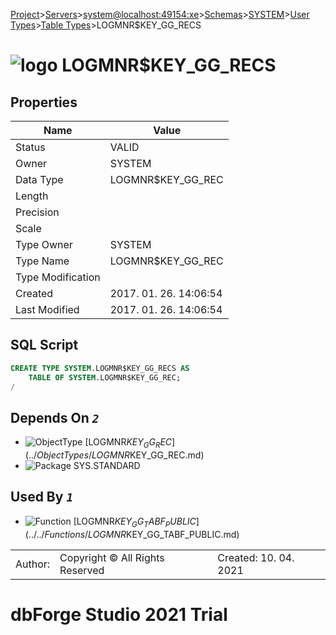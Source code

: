 [Project](../../../../../../startpage.md)>[Servers](../../../../../Servers.md)>[system@localhost:49154:xe](../../../../system@localhost_49154_xe.md)>[Schemas](../../../Databases.md)>[SYSTEM](../../SYSTEM.md)>[User Types](../UserTypes.md)>[Table Types](TableTypes.md)>LOGMNR$KEY_GG_RECS


# ![logo](../../../../../../Images/usertabletype64.svg) LOGMNR$KEY_GG_RECS


## <a name="#Properties"></a>Properties
|Name|Value|
|---|---|
|Status|VALID|
|Owner|SYSTEM|
|Data Type|LOGMNR$KEY_GG_REC|
|Length||
|Precision||
|Scale||
|Type Owner|SYSTEM|
|Type Name|LOGMNR$KEY_GG_REC|
|Type Modification||
|Created|2017. 01. 26. 14:06:54|
|Last Modified|2017. 01. 26. 14:06:54|


## <a name="#SqlScript"></a>SQL Script
```SQL
CREATE TYPE SYSTEM.LOGMNR$KEY_GG_RECS AS
    TABLE OF SYSTEM.LOGMNR$KEY_GG_REC;
/
```

## <a name="#DependsOn"></a>Depends On _`2`_
- ![ObjectType](../../../../../../Images/objecttype.svg) [LOGMNR$KEY_GG_REC](../ObjectTypes/LOGMNR$KEY_GG_REC.md)
- ![Package](../../../../../../Images/package.svg) SYS.STANDARD


## <a name="#UsedBy"></a>Used By _`1`_
- ![Function](../../../../../../Images/function.svg) [LOGMNR$KEY_GG_TABF_PUBLIC](../../Functions/LOGMNR$KEY_GG_TABF_PUBLIC.md)


||||
|---|---|---|
|Author: |Copyright © All Rights Reserved|Created: 10. 04. 2021|
# dbForge Studio 2021 Trial